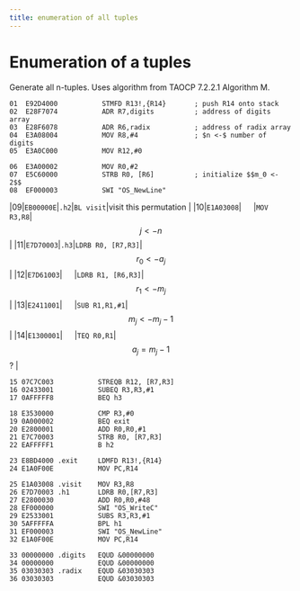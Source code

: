 ```yaml
---
title: enumeration of all tuples
---
```


# Enumeration of a tuples

Generate all n-tuples. Uses algorithm from TAOCP 7.2.2.1 Algorithm M.


```
01  E92D4000           STMFD R13!,{R14}       ; push R14 onto stack
02  E28F7074           ADR R7,digits          ; address of digits array
03  E28F6078           ADR R6,radix           ; address of radix array
04  E3A08004           MOV R8,#4              ; $n <-$ number of digits
05  E3A0C000           MOV R12,#0
         
06  E3A00002           MOV R0,#2
07  E5C60000           STRB R0, [R6]          ; initialize $$m_0 <- 2$$
08  EF000003           SWI "OS_NewLine"
```

|09|`EB00000E`|`.h2`|`BL visit`|visit this permutation |
|10|`E1A03008`|`   `|`MOV R3,R8`|$$j <- n$$             |
|11|`E7D70003`|`.h3`|`LDRB R0, [R7,R3]`|$$r_0 <- a_j$$         |
|12|`E7D61003`|`   `|`LDRB R1, [R6,R3]`|$$r_1 <- m_j$$         |
|13|`E2411001`|`   `|`SUB R1,R1,#1`|$$m_j <- m_j - 1$$     |
|14|`E1300001`|`   `|`TEQ R0,R1`|$$a_j = m_j - 1$$ ?    |

```
15 07C7C003           STREQB R12, [R7,R3]
16 02433001           SUBEQ R3,R3,#1
17 0AFFFFF8           BEQ h3
         
18 E3530000           CMP R3,#0
19 0A000002           BEQ exit
20 E2800001           ADD R0,R0,#1
21 E7C70003           STRB R0, [R7,R3]
22 EAFFFFF1           B h2
         
23 E8BD4000 .exit     LDMFD R13!,{R14}
24 E1A0F00E           MOV PC,R14
        
25 E1A03008 .visit    MOV R3,R8
26 E7D70003 .h1       LDRB R0,[R7,R3]
27 E2800030           ADD R0,R0,#48
28 EF000000           SWI "OS_WriteC"
29 E2533001           SUBS R3,R3,#1
30 5AFFFFFA           BPL h1
31 EF000003           SWI "OS_NewLine"
32 E1A0F00E           MOV PC,R14
     
33 00000000 .digits   EQUD &00000000
34 00000000           EQUD &00000000
35 03030303 .radix    EQUD &03030303
36 03030303           EQUD &03030303

```

